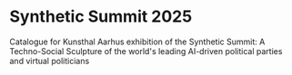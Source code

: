 # Synthetic Summit 2025
 Catalogue for Kunsthal Aarhus exhibition of the Synthetic Summit: A Techno-Social Sculpture of the world's leading AI-driven political parties and virtual politicians
